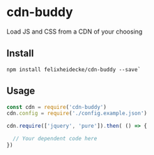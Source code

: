 # cdn-buddy
Load JS and CSS from a CDN of your choosing

## Install

```node
npm install felixheidecke/cdn-buddy --save`
```

## Usage

```js
const cdn = require('cdn-buddy')
cdn.config = require('./config.example.json')

cdn.require(['jquery', 'pure']).then( () => {

  // Your dependent code here
})
```
